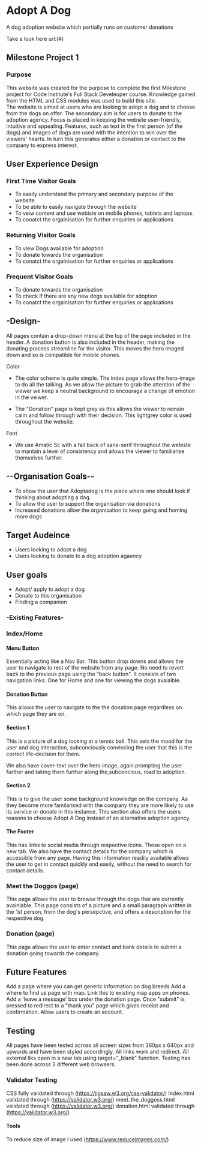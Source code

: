 # Adopt A Dog

A dog adoption website which partially runs on customer donations

Take a look here url:(#)

## Milestone Project 1 

### Purpose
This website was created for the purpose to complete the first Milestone project for Code Institute's Full Stack Develeoper course. 
Knowledge gained from the HTML and CSS modules was used to build this site.  
The website is aimed at users who are looking to adopt a dog and to choose from the dogs on offer. The secondary aim is for users to donate to the adoption agency. Focus is placed in keeping the website user-friendly, intuitive and appealing. Features, such as text in the first person (of the dogs) and images of dogs are used with the intention to win over the viewers' hearts. In turn this generates either a donation or contact to the company to express interest. 

## User Experience Design

### First Time Visitor Goals

- To easily understand the primary and secondary purpose of the website.
- To be able to easily navigate through the website
- To veiw content and use webiste on mobile phones, tablets and laptops. 
- To conatct the orgainisation for further enquiries or applications

### Returning Visitor Goals

- To view Dogs available for adoption
- To donate towards the organisation
- To conatct the orgainisation for further enquiries or applications

### Frequent Visitor Goals

- To donate towards the organisation
- To check if there are any new dogs available for adoption
- To conatct the orgainisation for further enquiries or applications

## -Design-

All pages contain a drop-down menu at the top of the page included in the header. A donation button is also included in the header, making the donating process streamline for the visitor. This moves the hero imaged down and so is compatible for mobile phones. 

Color

- The color scheme is quite simple. The index page allows the hero-image to do all the talking. As we allow the picture to grab the attention of the viewer we keep a neutral background to encourage a change of emotion in the veiwer. 

- The "Donation" page is kept grey as this allows the viewer to remain calm and follow through with their decision. This lightgrey color is used throughout the website. 

Font 

- We use Amatic Sc with a fall back of sans-serif throughout the webiste to mantain a level of consistency and allows the viewer to familiarise themselves further. 

## --Organisation Goals--
* To show the user that Adoptadog is the place where one should look if thinking about adopting a dog. 
* To allow the user to support the organisation via donations
* Increased donations allow the organisation to keep going and homing more dogs 

## Target Audeince

* Users looking to adopt a dog
* Users looking to donate to a dog adoption agaency

## User goals 

* Adopt/ apply to adopt a dog
* Donate to this organisation
* Finding a companion

### -Existing Features-

### Index/Home

#### Menu Button
Essentially acting like a Nav Bar. This button drop downs and allows the user to navigate to rest of the website from any page. No need to revert back to the previous page using the "back button".
It consists of two navigation links. One for Home and one for viewing the dogs avaialble. 

#### Donation Button
This allows the user to navigate to the the donation page regardless on which page they are on. 

#### Section 1 
This is a picture of a dog looking at a tennis ball. 
This sets the mood for the user and dog interaction, subconciously convincing the user that this is the correct life-decision for them. 

We also have cover-text over the hero image, again prompting the user further and taking them further along the,subconcious, road to adoption.

#### Section 2
This is to give the user some background knowledge on the company. As they become more familarised with the company they are more likely to use its service or donate in this instance. This section also offers the users reasons to choose Adopt A Dog instead of an alternative adoption agency. 

#### The Footer
This has links to social media through respective icons. These open on a new tab. 
We also have the contact details for the company which is accessible from any page. Having this information readily available allows the user to get in contact quickly and easily, without the need to search for contact details.

### Meet the Doggos (page)
This page allows the user to browse through the dogs that are currently avainlable. This page consists of a picture and a small paragraph written in the 1st person, from the dog's persepctive, and offers a description for the respective dog. 

### Donation (page)
This page allows the user to enter contact and bank details to submit a donation going towards the company. 

## Future Features

Add a page where you can get generic information on dog breeds
Add a where to find us page with map. Link this to existing map apps on phones. 
Add a 'leave a message' box under the donation page.
Once "submit" is pressed to redirect to a "thank you" page which gives receipt and confirmation. 
Allow users to create an account. 

## Testing 

All pages have been tested across all screen sizes from 360px x 640px and upwards and have been styled accordingly. 
All links work and redirect. 
All external liks open in a new tab using target="_blank" function. 
Testing has been done across 3 different web browsers. 

### Validator Testing
CSS fully validated through (https://jigsaw.w3.org/css-validator/)
Index.html validated through (https://validator.w3.org/)
meet_the_doggoss.html validated through (https://validator.w3.org/) 
donation.html validated through (https://validator.w3.org/)

#### Tools
To reduce size of image I used (https://www.reduceimages.com/)